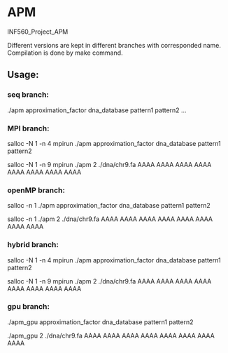 # APM
INF560_Project_APM

Different versions are kept in different branches with corresponded name. Compilation is done by make command.


## Usage: 

### seq branch: 
./apm approximation_factor dna_database pattern1 pattern2 ...

### MPI branch: 
salloc -N 1 -n 4 mpirun ./apm approximation_factor dna_database pattern1 pattern2 

salloc -N 1 -n 9 mpirun ./apm 2 ./dna/chr9.fa AAAA AAAA AAAA AAAA AAAA AAAA AAAA AAAA

### openMP branch: 
salloc -n 1 ./apm approximation_factor dna_database pattern1 pattern2 

salloc -n 1 ./apm 2 ./dna/chr9.fa AAAA AAAA AAAA AAAA AAAA AAAA AAAA AAAA
### hybrid branch: 
salloc -N 1 -n 4 mpirun ./apm approximation_factor dna_database pattern1 pattern2 

salloc -N 1 -n 9 mpirun ./apm 2 ./dna/chr9.fa AAAA AAAA AAAA AAAA AAAA AAAA AAAA AAAA

### gpu branch: 
./apm_gpu approximation_factor dna_database pattern1 pattern2

./apm_gpu 2 ./dna/chr9.fa AAAA AAAA AAAA AAAA AAAA AAAA AAAA AAAA

